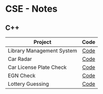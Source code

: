 # CSE - Notes
## C++ 

| Project                         | Code                     |
| ------------------------------- |:------------------------:| 
| Library Management System       | [Code](Library.cpp)      | 
| Car Radar                       | [Code](Radar.cpp)        |
| Car License Plate Check         | [Code](LicensePlate.cpp) |
| EGN Check                       | [Code](EGN.cpp)          |
| Lottery Guessing                | [Code](Lottery.cpp)      |
